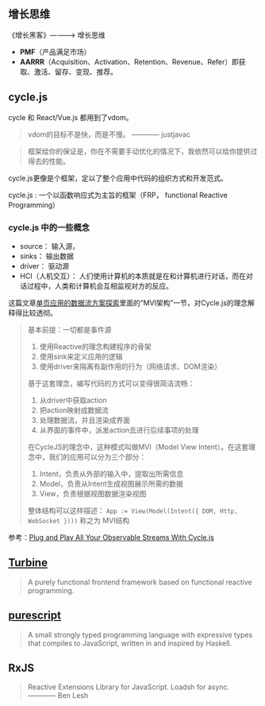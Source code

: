 ## 增长思维

《增长黑客》————> 增长思维 

- **PMF**（产品满足市场）
- **AARRR**（Acquisition、Activation、Retention、Revenue、Refer）即获取、激活、留存、变现、推荐。

## cycle.js
cycle 和 React/Vue.js 都用到了vdom。
> vdom的目标不是快，而是不慢。  ———— justjavac

> 框架给你的保证是，你在不需要手动优化的情况下，我依然可以给你提供过得去的性能。


cycle.js更像是个框架，定以了整个应用中代码的组织方式和开发范式。

cycle.js : 一个以函数响应式为主旨的框架（FRP， functional Reactive Programming）

### cycle.js 中的一些概念

- source： 输入源，
- sinks： 输出数据
- driver： 驱动源
- HCI（人机交互）： 人们使用计算机的本质就是在和计算机进行对话，而在对话过程中，人类和计算机会互相监视对方的反应。

这篇文章[单页应用的数据流方案探索](https://zhuanlan.zhihu.com/p/26426054)里面的“MVI架构”一节，对Cycle.js的理念解释得比较透彻。

> 基本前提：一切都是事件源
> 1. 使用Reactive的理念构建程序的骨架
> 1. 使用sink来定义应用的逻辑
> 1. 使用driver来隔离有副作用的行为（网络请求、DOM渲染）
> 
> 基于这套理念，编写代码的方式可以变得很简洁流畅：
> 
> 1. 从driver中获取action
> 1. 把action映射成数据流
> 1. 处理数据流，并且渲染成界面
> 1. 从界面的事件中，派发action去进行后续事项的处理
> 
> 在CycleJS的理念中，这种模式叫做MVI（Model View Intent）。在这套理念中，我们的应用可以分为三个部分：
> 
> 1. Intent，负责从外部的输入中，提取出所需信息
> 1. Model，负责从Intent生成视图展示所需的数据
> 1. View，负责根据视图数据渲染视图
> 
> 整体结构可以这样描述：
> `App := View(Model(Intent({ DOM, Http, WebSocket })))`
> 称之为 MVI结构

参考：[Plug and Play All Your Observable Streams With Cycle.js](https://medium.com/@fkrautwald/plug-and-play-all-your-observable-streams-with-cycle-js-e543fc287872#.by4c219c8)


## [Turbine](https://github.com/funkia/turbine)

> A purely functional frontend framework based on functional reactive programming. 

## [purescript](http://purescript.org/)

> A small strongly typed programming language with expressive types that compiles to JavaScript, written in and inspired by Haskell.

## RxJS

> Reactive Extensions Library for JavaScript.
> Loadsh for async. ———— Ben Lesh
